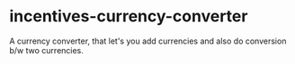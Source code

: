 # incentives-currency-converter
A currency converter, that let's you add currencies and also do conversion b/w two currencies.
